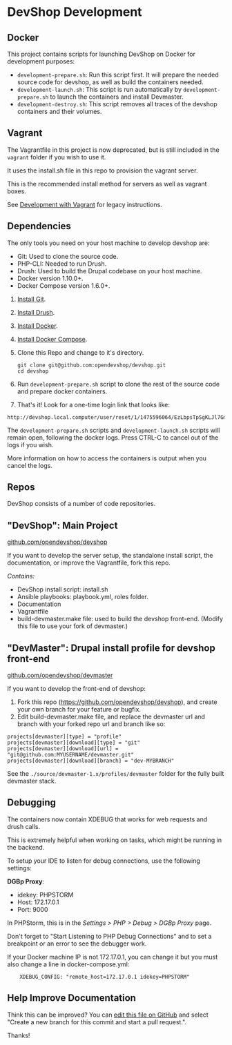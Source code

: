 DevShop Development
===================

## Docker

This project contains scripts for launching DevShop on Docker for development purposes:

  - `development-prepare.sh`: Run this script first. It will prepare the needed source code for devshop, as well as build the containers needed.
  - `development-launch.sh`: This script is run automatically by `development-prepare.sh` to launch the containers and install Devmaster.
  - `development-destroy.sh`: This script removes all traces of the devshop containers and their volumes.

## Vagrant 

The Vagrantfile in this project is now deprecated, but is still included in the `vagrant` folder if you wish to use it.

It uses the install.sh file in this repo to provision the vagrant server.

This is the recommended install method for servers as well as vagrant boxes.

See [Development with Vagrant](development-vagrant.md) for legacy instructions.

Dependencies
------------

The only tools you need on your host machine to develop devshop are:

- Git: Used to clone the source code.
- PHP-CLI: Needed to run Drush.
- Drush: Used to build the Drupal codebase on your host machine.
- Docker version 1.10.0+.
- Docker Compose version 1.6.0+.

1. [Install Git](https://git-scm.com/book/en/v2/Getting-Started-Installing-Git).

2. [Install Drush](http://docs.drush.org/en/master/install/).
2. [Install Docker](https://docs.docker.com/engine/installation/).
2. [Install Docker Compose](https://github.com/docker/compose/releases).

3. Clone this Repo and change to it's directory.

    ```
    git clone git@github.com:opendevshop/devshop.git
    cd devshop
    ```
4. Run `development-prepare.sh` script to clone the rest of the source code and prepare docker containers.

5. That's it! Look for a one-time login link that looks like:

  ```
  http://devshop.local.computer/user/reset/1/1475596064/EzLbpsTpSgKLJl7GmO0
  ```

  The `development-prepare.sh` scripts and `development-launch.sh` scripts will remain open, following the docker logs.  Press CTRL-C to cancel out of the logs if you wish.  
  
  More information on how to access the containers is output when you cancel the logs.

Repos
-----

DevShop consists of a number of code repositories.

## "DevShop": Main Project 

[github.com/opendevshop/devshop](http://github.com/opendevshop/devshop)

If you want to develop the server setup, the standalone install script, the 
documentation, or improve the Vagrantfile, fork this repo.  

*Contains:*

- DevShop install script: install.sh
- Ansible playbooks: playbook.yml, roles folder.
- Documentation
- Vagrantfile 
- build-devmaster.make file: used to build the devshop front-end.
  (Modify this file to use your fork of devmaster.)

## "DevMaster": Drupal install profile for devshop front-end

[github.com/opendevshop/devmaster](http://github.com/opendevshop/devmaster)

If you want to develop the front-end of devshop:

1. Fork this repo (https://github.com/opendevshop/devshop), and create your own branch for your feature or bugfix.
2. Edit build-devmaster.make file, and replace the devmaster url and branch
with your forked repo url and branch like so:
    
  ```
  projects[devmaster][type] = "profile"
  projects[devmaster][download][type] = "git"
  projects[devmaster][download][url] = "git@github.com:MYUSERNAME/devmaster.git"
  projects[devmaster][download][branch] = "dev-MYBRANCH"
  ```
    
See the `./source/devmaster-1.x/profiles/devmaster` folder for the fully built devmaster stack. 

Debugging
---------

The containers now contain XDEBUG that works for web requests and drush calls.

This is extremely helpful when working on tasks, which might be running in the backend.

To setup your IDE to listen for debug connections, use the following settings:

  **DGBp Proxy**:
  - idekey: PHPSTORM
  - Host: 172.17.0.1
  - Port: 9000
  
In PHPStorm, this is in the *Settings > PHP > Debug > DGBp Proxy* page.

Don't forget to "Start Listening to PHP Debug Connections" and to set a breakpoint or an error to see the debugger work.

If your Docker machine IP is not 172.17.0.1, you can change it but you must also change a line in docker-compose.yml:

        XDEBUG_CONFIG: "remote_host=172.17.0.1 idekey=PHPSTORM"


Help Improve Documentation
--------------------------

Think this can be improved? You can [edit this file on GitHub](https://github.com/opendevshop/devshop/edit/0.x/README.vagrant.md) and select "Create a new branch for this commit and start a pull request.".

Thanks!
